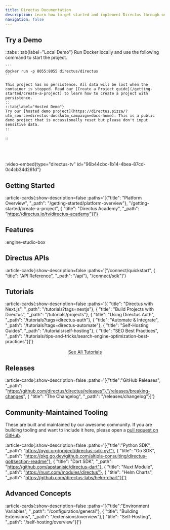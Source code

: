 ```yaml
---
title: Directus Documentation
description: Learn how to get started and implement Directus through our developer resources.
navigation: false
---
```


## Try a Demo

::tabs
	::tab{label="Local Demo"}
	Run Docker locally and use the following command to start the project.

	```
	docker run -p 8055:8055 directus/directus
	```

	This project has no persistence. All data will be lost when the container is stopped. Read our [Create a Project guide](/getting-started/create-a-project) to learn how to create a project with persistence.
	::
	::tab{label="Hosted Demo"}
	Try our [hosted demo project](https://directus.pizza/?utm_source=directus-docs&utm_campaign=docs-home). This is a public demo project that is occassionally reset but please don't input sensitive data.
	::
::

<div style="margin-bottom: 4rem;"></div>

:video-embed{type="directus-tv" id="96b44cbc-1b14-4bea-87cd-0c4cb34d261d"}

## Getting Started

:article-cards{:show-description=false :paths='[{"title": "Platform Overview", "_path": "/getting-started/platform-overview"}, "/getting-started/create-a-project", { "title": "Directus Academy", "_path": "https://directus.io/tv/directus-academy"}]'}

## Features

:engine-studio-box

## Directus APIs

:article-cards{:show-description=false :paths='["/connect/quickstart", { "title": "API Reference", "_path": "/api"}, "/connect/sdk"]'}

## Tutorials

:article-cards{:show-description=false :paths='[{ "title": "Directus with Next.js", "_path": "/tutorials?tags=nextjs"}, { "title": "Build Projects with Directus", "_path": "/tutorials/projects"}, { "title": "Using Directus Auth", "_path": "/tutorials?tags=directus-auth"}, { "title": "Automate & Integrate", "_path": "/tutorials?tags=directus-automate"}, { "title": "Self-Hosting Guides", "_path": "/tutorials/self-hosting"}, { "title": "SEO Best Practices", "_path": "/tutorials/tips-and-tricks/search-engine-optimization-best-practices"}]'}

<a href="https://directus.io/tutorials" style="margin-top: 1rem; display: block; text-align: center;">See All Tutorials</a>

## Releases

:article-cards{:show-description=false :paths='[{"title":"GitHub Releases", "_path": "https://github.com/directus/directus/releases"},"/releases/breaking-changes", { "title": "The Changelog", "_path": "/releases/changelog"}]'}

## Community-Maintained Tooling

These are built and maintained by our awesome community. If you are building tooling and want to include it here, please open a [pull request on GitHub](https://github.com/directus/docs).

:article-cards{:show-description=false :paths='[{"title":"Python SDK", "_path": "https://pypi.org/project/directus-sdk-py/"}, { "title": "Go SDK", "_path": "https://pkg.go.dev/github.com/altipla-consulting/directus-go#section-readme"}, { "title": "Dart SDK", "_path": "https://github.com/apstanisic/directus-dart"}, { "title": "Nuxt Module", "_path": "https://nuxt.com/modules/directus"}, { "title": "Helm Charts", "_path": "https://github.com/directus-labs/helm-chart"}]'}

## Advanced Concepts

:article-cards{:show-description=false :paths='[{"title":"Environment Variables", "_path": "/configuration/general"}, { "title": "Building Extensions", "_path": "/extensions/overview"},{ "title": "Self-Hosting", "_path": "/self-hosting/overview"}]'}
